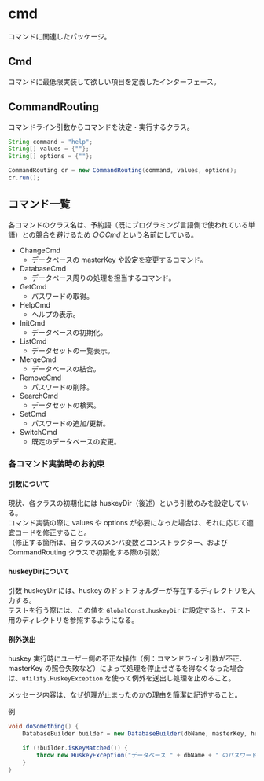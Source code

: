 # cmd

コマンドに関連したパッケージ。

## Cmd

コマンドに最低限実装して欲しい項目を定義したインターフェース。

## CommandRouting

コマンドライン引数からコマンドを決定・実行するクラス。

```java
String command = "help";
String[] values = {""};
String[] options = {""};

CommandRouting cr = new CommandRouting(command, values, options);
cr.run();
```

## コマンド一覧

各コマンドのクラス名は、予約語（既にプログラミング言語側で使われている単語）との競合を避けるため _○○Cmd_ という名前にしている。

- ChangeCmd
    - データベースの masterKey や設定を変更するコマンド。
- DatabaseCmd
    - データベース周りの処理を担当するコマンド。
- GetCmd
    - パスワードの取得。
- HelpCmd
    - ヘルプの表示。
- InitCmd
    - データベースの初期化。
- ListCmd
    - データセットの一覧表示。
- MergeCmd
    - データベースの結合。
- RemoveCmd
    - パスワードの削除。
- SearchCmd
    - データセットの検索。
- SetCmd
    - パスワードの追加/更新。
- SwitchCmd
    - 既定のデータベースの変更。

### 各コマンド実装時のお約束

#### 引数について

現状、各クラスの初期化には huskeyDir（後述）という引数のみを設定している。  
コマンド実装の際に values や options が必要になった場合は、それに応じて適宜コードを修正すること。  
（修正する箇所は、自クラスのメンバ変数とコンストラクター、および CommandRouting クラスで初期化する際の引数）

#### huskeyDirについて

引数 huskeyDir には、huskey のドットフォルダーが存在するディレクトリを入力する。  
テストを行う際には、この値を `GlobalConst.huskeyDir` に設定すると、テスト用のディレクトリを参照するようになる。

#### 例外送出

huskey 実行時にユーザー側の不正な操作（例：コマンドライン引数が不正、masterKey の照合失敗など）によって処理を停止せざるを得なくなった場合は、`utility.HuskeyException` を使って例外を送出し処理を止めること。

メッセージ内容は、なぜ処理が止まったのかの理由を簡潔に記述すること。

例

```java
void doSomething() {
    DatabaseBuilder builder = new DatabaseBuilder(dbName, masterKey, huskeyDir);

    if (!builder.isKeyMatched()) {
        throw new HuskeyException("データベース " + dbName + " のパスワードが正しくありません。");
    }
}
```
